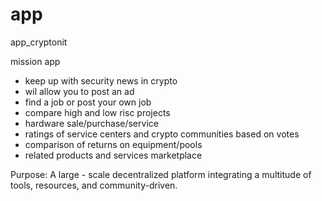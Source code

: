 # app
app_cryptonit

mission app

- keep up with security news in crypto 
- wil allow you to post an ad 
- find a job or post your own job
- compare high and low risc projects 
- hardware sale/purchase/service 
- ratings of service centers and crypto communities based on votes 
- comparison of returns on equipment/pools 
- related products and services marketplace


Purpose: A large - scale decentralized platform integrating
a multitude of tools, resources, and community-driven.
